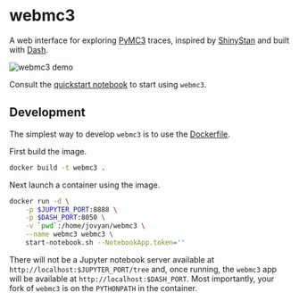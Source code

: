 # webmc3
A web interface for exploring [PyMC3](https://github.com/pymc-devs/pymc3) traces, inspired by [ShinyStan](https://github.com/stan-dev/shinystan) and built with [Dash](https://github.com/plotly/dash).

![webmc3 demo](/docs/demo.gif)

Consult the [quickstart notebook](/docs/notebooks/Quickstart.ipynb) to start using `webmc3`.

## Development

The simplest way to develop `webmc3` is to use the [Dockerfile](/Dockerfile).

First build the image.

```bash
docker build -t webmc3 .
```

Next launch a container using the image.

```bash
docker run -d \
    -p $JUPYTER_PORT:8888 \
    -p $DASH_PORT:8050 \
    -v `pwd`:/home/jovyan/webmc3 \
    --name webmc3 webmc3 \
    start-notebook.sh --NotebookApp.token=''
```

There will not be a Jupyter notebook server available at `http://localhost:$JUPYTER_PORT/tree` and, once running, the `webmc3` app will be available at `http://localhost:$DASH_PORT`.  Most importantly, your fork of `webmc3` is on the `PYTHONPATH` in the container.
